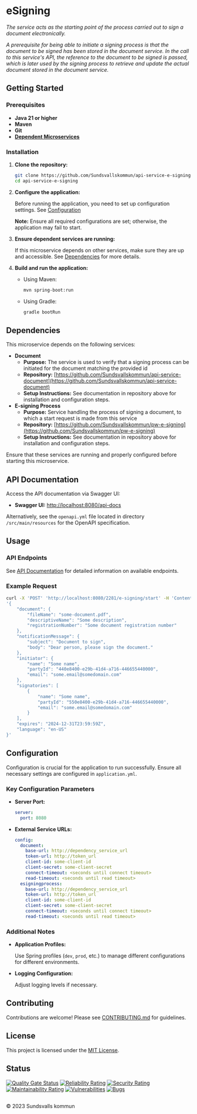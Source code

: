 # eSigning

_The service acts as the starting point of the process carried out to sign a document electronically._

_A prerequisite for being able to initiate a signing process is that the document to be signed has been stored in the document service. In the call to this service's API, the reference to the document to be signed is passed, which is later used by the signing process to retrieve and update the actual document stored in the document service._

## Getting Started

### Prerequisites

- **Java 21 or higher**
- **Maven**
- **Git**
- **[Dependent Microservices](#dependencies)**

### Installation

1. **Clone the repository:**

   ```bash
   git clone https://github.com/Sundsvallskommun/api-service-e-signing.git
   cd api-service-e-signing
   ```
   
2. **Configure the application:**

   Before running the application, you need to set up configuration settings.
   See [Configuration](#configuration)

   **Note:** Ensure all required configurations are set; otherwise, the application may fail to start.

3. **Ensure dependent services are running:**

   If this microservice depends on other services, make sure they are up and accessible. See [Dependencies](#dependencies) for more details.

4. **Build and run the application:**

   - Using Maven:

     ```bash
     mvn spring-boot:run
     ```
   - Using Gradle:

     ```bash
     gradle bootRun
     ```

## Dependencies

This microservice depends on the following services:

- **Document**
  - **Purpose:** The service is used to verify that a signing process can be initiated for the document matching the provided id
  - **Repository:** [https://github.com/Sundsvallskommun/api-service-document](https://github.com/Sundsvallskommun/api-service-document)
  - **Setup Instructions:** See documentation in repository above for installation and configuration steps.
- **E-signing Process**
  - **Purpose:** Service handling the process of signing a document, to which a start request is made from this service
  - **Repository:** [https://github.com/Sundsvallskommun/pw-e-signing](https://github.com/Sundsvallskommun/pw-e-signing)
  - **Setup Instructions:** See documentation in repository above for installation and configuration steps.

Ensure that these services are running and properly configured before starting this microservice.

## API Documentation

Access the API documentation via Swagger UI:

- **Swagger UI:** [http://localhost:8080/api-docs](http://localhost:8080/api-docs)

Alternatively, see the `openapi.yml` file located in directory `/src/main/resources` for the OpenAPI specification.

## Usage

### API Endpoints

See [API Documentation](#api-documentation) for detailed information on available endpoints.

### Example Request

```bash
curl -X 'POST' 'http://localhost:8080/2281/e-signing/start' -H 'Content-Type: application/json' -d 
'{
	"document": {
		"fileName": "some-document.pdf",
		"descriptiveName": "Some description",
		"registrationNumber": "Some document registration number"
	},
	"notificationMessage": {
		"subject": "Document to sign",
		"body": "Dear person, please sign the document."
	},
	"initiator": {
		"name": "Some name",
		"partyId": "440e8400-e29b-41d4-a716-446655440000",
		"email": "some.email@somedomain.com"
	},
	"signatories": [
		{
			"name": "Some name",
			"partyId": "550e8400-e29b-41d4-a716-446655440000",
			"email": "some.email@somedomain.com"
		}
	],
	"expires": "2024-12-31T23:59:59Z",
	"language": "en-US"
}'
```

## Configuration

Configuration is crucial for the application to run successfully. Ensure all necessary settings are configured in `application.yml`.

### Key Configuration Parameters

- **Server Port:**

  ```yaml
  server:
    port: 8080
  ```

- **External Service URLs:**

  ```yaml
  config:
    document:
      base-url: http://dependency_service_url
      token-url: http://token_url
      client-id: some-client-id
      client-secret: some-client-secret
      connect-timeout: <seconds until connect timeout>
      read-timeout: <seconds until read timeout>
    esigningprocess:
      base-url: http://dependency_service_url
      token-url: http://token_url
      client-id: some-client-id
      client-secret: some-client-secret
      connect-timeout: <seconds until connect timeout>
      read-timeout: <seconds until read timeout>
  ```

### Additional Notes

- **Application Profiles:**

  Use Spring profiles (`dev`, `prod`, etc.) to manage different configurations for different environments.

- **Logging Configuration:**

  Adjust logging levels if necessary.

## Contributing

Contributions are welcome! Please see [CONTRIBUTING.md](https://github.com/Sundsvallskommun/.github/blob/main/.github/CONTRIBUTING.md) for guidelines.

## License

This project is licensed under the [MIT License](LICENSE).

## Status

[![Quality Gate Status](https://sonarcloud.io/api/project_badges/measure?project=Sundsvallskommun_api-service-e-signing&metric=alert_status)](https://sonarcloud.io/summary/overall?id=Sundsvallskommun_api-service-e-signing)
[![Reliability Rating](https://sonarcloud.io/api/project_badges/measure?project=Sundsvallskommun_api-service-e-signing&metric=reliability_rating)](https://sonarcloud.io/summary/overall?id=Sundsvallskommun_api-service-e-signing)
[![Security Rating](https://sonarcloud.io/api/project_badges/measure?project=Sundsvallskommun_api-service-e-signing&metric=security_rating)](https://sonarcloud.io/summary/overall?id=Sundsvallskommun_api-service-e-signing)
[![Maintainability Rating](https://sonarcloud.io/api/project_badges/measure?project=Sundsvallskommun_api-service-e-signing&metric=sqale_rating)](https://sonarcloud.io/summary/overall?id=Sundsvallskommun_api-service-e-signing)
[![Vulnerabilities](https://sonarcloud.io/api/project_badges/measure?project=Sundsvallskommun_api-service-e-signing&metric=vulnerabilities)](https://sonarcloud.io/summary/overall?id=Sundsvallskommun_api-service-e-signing)
[![Bugs](https://sonarcloud.io/api/project_badges/measure?project=Sundsvallskommun_api-service-e-signing&metric=bugs)](https://sonarcloud.io/summary/overall?id=Sundsvallskommun_api-service-e-signing)

## 

&copy; 2023 Sundsvalls kommun

